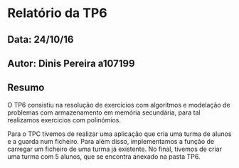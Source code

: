 # Relatório da TP6
## Data: 24/10/16
## Autor: Dinis Pereira a107199
## Resumo
O TP6 consistiu na resolução de exercícios com algoritmos e modelação de problemas com armazenamento em memória secundária, para tal realizamos exercicios com polinómios.

Para o TPC tivemos de realizar uma aplicação que cria uma turma de alunos e a guarda num ficheiro. Para além disso, implementamos a função de carregar um ficheiro de uma turma já existente.
No final, tivemos de criar uma turma com 5 alunos, que se encontra anexado na pasta TP6.

